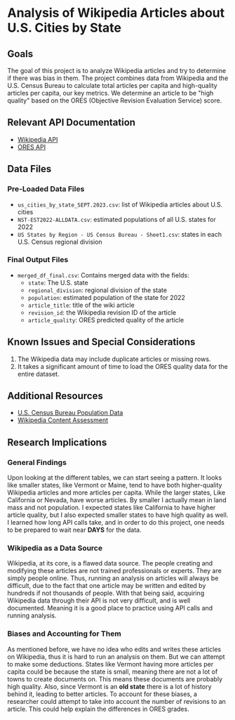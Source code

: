 # Analysis of Wikipedia Articles about U.S. Cities by State

## Goals 

The goal of this project is to analyze Wikipedia articles and try to determine if there was bias in them. The project combines data from Wikipedia and the U.S. Census Bureau to calculate total articles per capita and high-quality articles per capita, our key metrics.  We determine an article to be "high quality" based on the ORES (Objective Revision Evaluation Service) score. 

## Relevant API Documentation

- [Wikipedia API](https://www.mediawiki.org/wiki/API:Main_page)
- [ORES API](https://www.mediawiki.org/wiki/ORES)

## Data Files

### Pre-Loaded Data Files

- `us_cities_by_state_SEPT.2023.csv`: list of Wikipedia articles about U.S. cities
- `NST-EST2022-ALLDATA.csv`: estimated populations of all U.S. states for 2022
- `US States by Region - US Census Bureau - Sheet1.csv`:  states in each U.S. Census regional division

### Final Output Files

- `merged_df_final.csv`: Contains merged data with the fields:
  - `state`: The U.S. state
  - `regional_division`: regional division of the state
  - `population`: estimated population of the state for 2022
  - `article_title`: title of the wiki article
  - `revision_id`: the Wikipedia revision ID of the article
  - `article_quality`: ORES predicted quality of the article

## Known Issues and Special Considerations

1. The Wikipedia data may include duplicate articles or missing rows.
2. It takes a significant amount of time to load the ORES quality data for the entire dataset.

## Additional Resources

- [U.S. Census Bureau Population Data](https://www.census.gov/programs-surveys/popest.html)
- [Wikipedia Content Assessment](https://en.wikipedia.org/wiki/Wikipedia:Content_assessment)

## Research Implications

### General Findings
Upon looking at the different tables, we can start seeing a pattern. It looks like smaller states, like Vermont or Maine, tend to have both higher-quality Wikipedia articles and more articles per capita. While the larger states, Like California or Nevada, have worse articles. By smaller I actually mean in land mass and not population. I expected states like California to have higher article quality, but I also expected smaller states to have high quality as well. I learned how long API calls take, and in order to do this project, one needs to be prepared to wait near **DAYS** for the data. 
### Wikipedia as a Data Source
Wikipedia, at its core, is a flawed data source. The people creating and modifying these articles are not trained professionals or experts. They are simply people online. Thus, running an analysis on articles will always be difficult, due to the fact that one article may be written and edited by hundreds if not thousands of people. With that being said, acquiring Wikipedia data through their API is not very difficult, and is well documented. Meaning it is a good place to practice using API calls and running analysis. 

### Biases and Accounting for Them
As mentioned before, we have no idea who edits and writes these articles on Wikipedia, thus it is hard to run an analysis on them. But we can attempt to make some deductions. States like Vermont having more articles per capita could be because the state is small, meaning there are not a lot of towns to create documents on. This means these documents are probably high quality. Also, since Vermont is an **old state** there is a lot of history behind it, leading to better articles. To account for these biases, a researcher could attempt to take into account the number of revisions to an article. This could help explain the differences in ORES grades. 


